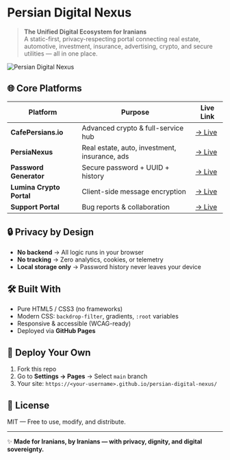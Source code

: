 # Persian Digital Nexus

> **The Unified Digital Ecosystem for Iranians**  
> A static-first, privacy-respecting portal connecting real estate, automotive, investment, insurance, advertising, crypto, and secure utilities — all in one place.

![Persian Digital Nexus](https://via.placeholder.com/800x300/000000/88ccff?text=Persian+Digital+Nexus)

## 🌐 Core Platforms

| Platform | Purpose | Live Link |
|---------|--------|----------|
| **CafePersians.io** | Advanced crypto & full-service hub | [→ Live](https://techforall1373.github.io/Cafepersians.io/) |
| **PersiaNexus** | Real estate, auto, investment, insurance, ads | [→ Live](https://techforall1373.github.io/PersiaNexus/) |
| **Password Generator** | Secure password + UUID + history | [→ Live](https://techforall1373.github.io/cafe-persians-password-gen/) |
| **Lumina Crypto Portal** | Client-side message encryption | [→ Live](https://techforall1373.github.io/lumina-crypto-portal/) |
| **Support Portal** | Bug reports & collaboration | [→ Live](https://techforall1373.github.io/cafepersian-support-portal/) |

## 🔒 Privacy by Design
- **No backend** → All logic runs in your browser
- **No tracking** → Zero analytics, cookies, or telemetry
- **Local storage only** → Password history never leaves your device

## 🛠 Built With
- Pure HTML5 / CSS3 (no frameworks)
- Modern CSS: `backdrop-filter`, gradients, `:root` variables
- Responsive & accessible (WCAG-ready)
- Deployed via **GitHub Pages**

## 🚀 Deploy Your Own
1. Fork this repo  
2. Go to **Settings → Pages** → Select `main` branch  
3. Your site: `https://<your-username>.github.io/persian-digital-nexus/`

## 📜 License
MIT — Free to use, modify, and distribute.

---

✨ **Made for Iranians, by Iranians — with privacy, dignity, and digital sovereignty.**
